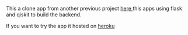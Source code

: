 This a clone app from another previous project [here](https://github.com/AFOEK/Quantum-Random-Number-Generator-Simulator-UI),this apps using flask and qiskit to build the backend.

If you want to try the app it hosted on [heroku](https://qrng-flask.herokuapp.com)
